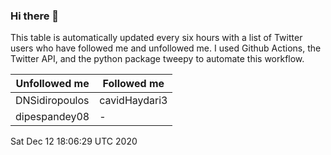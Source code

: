 ### Hi there 👋

This table is automatically updated every six hours with a list of Twitter users who have followed me and unfollowed me. I used Github Actions, the Twitter API, and the python package tweepy to automate this workflow.

| Unfollowed me |  Followed me |
| --- | --- |
|DNSidiropoulos|cavidHaydari3|
|dipespandey08|-|
Sat Dec 12 18:06:29 UTC 2020
